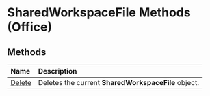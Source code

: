 
# SharedWorkspaceFile Methods (Office)

## Methods



|**Name**|**Description**|
|:-----|:-----|
| [Delete](a67423f0-4b35-2a77-b495-ad4ae5cf2c25.md)|Deletes the current  **SharedWorkspaceFile** object.|
